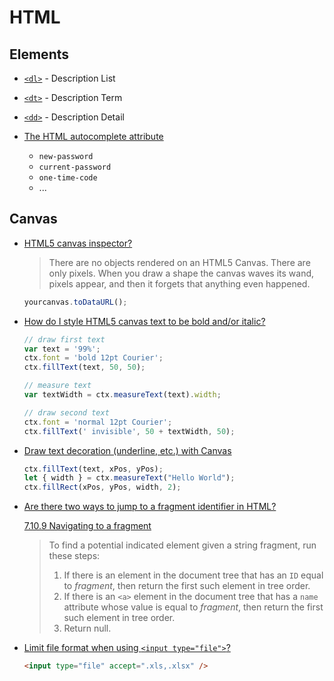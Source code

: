 # HTML


## Elements


* [`<dl>`](https://developer.mozilla.org/en-US/docs/Web/HTML/Element/dl) - Description List
* [`<dt>`](https://developer.mozilla.org/en-US/docs/Web/HTML/Element/dt) - Description Term
* [`<dd>`](https://developer.mozilla.org/en-US/docs/Web/HTML/Element/dd) - Description Detail

* [The HTML autocomplete attribute](https://developer.mozilla.org/en-US/docs/Web/HTML/Attributes/autocomplete)

  * `new-password`
  * `current-password`
  * `one-time-code`
  * ...



## Canvas

* [HTML5 canvas inspector?](https://stackoverflow.com/q/9143209/1366033)

  > There are no objects rendered on an HTML5 Canvas. There are only pixels.
  > When you draw a shape the canvas waves its wand, pixels appear, and then it forgets that anything even happened.

  ```js
  yourcanvas.toDataURL();
  ```


* [How do I style HTML5 canvas text to be bold and/or italic?](https://stackoverflow.com/a/64919060/1366033)

    ```js
    // draw first text
    var text = '99%';
    ctx.font = 'bold 12pt Courier';
    ctx.fillText(text, 50, 50);

    // measure text
    var textWidth = ctx.measureText(text).width;

    // draw second text
    ctx.font = 'normal 12pt Courier';
    ctx.fillText(' invisible', 50 + textWidth, 50);
    ```

* [Draw text decoration (underline, etc.) with Canvas](https://stackoverflow.com/a/30674408/1366033)

    ```js
    ctx.fillText(text, xPos, yPos);
    let { width } = ctx.measureText("Hello World");
    ctx.fillRect(xPos, yPos, width, 2);
    ```


* [Are there two ways to jump to a fragment identifier in HTML?](https://stackoverflow.com/q/35032130/1366033)


  [7.10.9 Navigating to a fragment](https://html.spec.whatwg.org/multipage/browsing-the-web.html#scroll-to-fragid)

  > To find a potential indicated element given a string fragment, run these steps:
  >
  > 1. If there is an element in the document tree that has an `ID` equal to *fragment*, then return the first such element in tree order.
  > 2. If there is an `<a>` element in the document tree that has a `name` attribute whose value is equal to *fragment*, then return the first such element in tree order.
  > 3. Return null.

* [Limit file format when using `<input type="file">`?](https://stackoverflow.com/q/4328947/1366033)

  ```html
  <input type="file" accept=".xls,.xlsx" />
  ```

